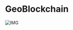 # GeoBlockchain

![IMG](https://raw.githubusercontent.com/yukiyuqichen/GeoBlockchain/main/figures/spatial/maps/proportion_of_tweets_with_blockchain_nft_crypto.png?token=GHSAT0AAAAAACJYOIPEUMXH336Z6KHWDCCUZK476OA)